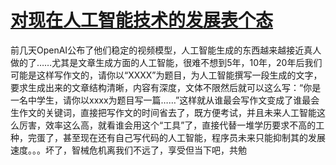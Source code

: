 # [对现在人工智能技术的发展表个态](https://github.com/ChiricoSAMA/Blog/issues/21)

​前几天OpenAI公布了他们稳定的视频模型，人工智能生成的东西越来越接近真人做的了……
​尤其是文章生成方面的人工智能，很难不想到5年，10年，20年后我们可能是这样写作文的，
​请你以“XXXX”为题目，为人工智能撰写一段生成的文字，要求生成出来的文章结构清晰，内容有深度，文体不限
​然后就可以这么写：“你是一名中学生，请你以xxxx为题目写一篇……”这样就从谁最会写作文变成了谁最会生作文的关键词，直接把写作文的时间省去了，既方便考试，并且未来人工智能这么厉害，效率这么高，就看谁会用这个“工具”了，直接代替一堆学历要求不高的工种，完蛋了，甚至现在还有自己写代码的人工智能，程序员未来只能抑制其的发展速度。。。坏了，智械危机离我们不远了，享受但当下吧，共勉